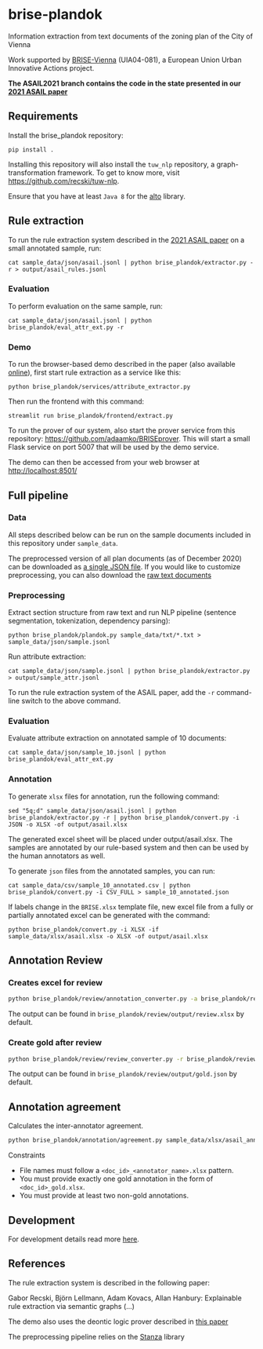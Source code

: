 # brise-plandok

Information extraction from text documents of the zoning plan of the City of Vienna

Work supported by [BRISE-Vienna](https://smartcity.wien.gv.at/en/brise/) (UIA04-081), a European Union Urban Innovative Actions project.

__The ASAIL2021 branch contains the code in the state presented in our [2021 ASAIL paper](#references)__

## Requirements

Install the brise_plandok repository:

```
pip install .
```

Installing this repository will also install the `tuw_nlp` repository, a graph-transformation framework. To get to know more, visit https://github.com/recski/tuw-nlp.

Ensure that you have at least `Java 8` for the [alto](https://github.com/coli-saar/alto) library.

## Rule extraction

To run the rule extraction system described in the [2021 ASAIL paper](#references) on a small annotated sample, run:

```
cat sample_data/json/asail.jsonl | python brise_plandok/extractor.py -r > output/asail_rules.jsonl
```

### Evaluation

To perform evaluation on the same sample, run:

```
cat sample_data/json/asail.jsonl | python brise_plandok/eval_attr_ext.py -r
```

### Demo

To run the browser-based demo described in the paper (also available [online](https://ir-group.ec.tuwien.ac.at/brise-extract)), first start rule extraction as a service like this:

```
python brise_plandok/services/attribute_extractor.py
```

Then run the frontend with this command:

```
streamlit run brise_plandok/frontend/extract.py
```

To run the prover of our system, also start the prover service from this repository: https://github.com/adaamko/BRISEprover. This will start a small Flask service on port 5007 that will be used by the demo service.

The demo can then be accessed from your web browser at [http://localhost:8501/](http://localhost:8501/)

## Full pipeline

### Data

All steps described below can be run on the sample documents included in this repository under `sample_data`.

The preprocessed version of all plan documents (as of December 2020) can be
downloaded as [a single JSON file](https://url.tuwien.at/ndnre). If you would like
to customize preprocessing, you can also download the [raw text documents](https://url.tuwien.at/eydmo)

### Preprocessing

Extract section structure from raw text and run NLP pipeline (sentence segmentation, tokenization, dependency parsing):

```
python brise_plandok/plandok.py sample_data/txt/*.txt > sample_data/json/sample.jsonl
```

Run attribute extraction:

```
cat sample_data/json/sample.jsonl | python brise_plandok/extractor.py > output/sample_attr.jsonl
```

To run the rule extraction system of the ASAIL paper, add the `-r` command-line switch to the above command.

### Evaluation

Evaluate attribute extraction on annotated sample of 10 documents:

```
cat sample_data/json/sample_10.jsonl | python brise_plandok/eval_attr_ext.py
```

### Annotation

To generate `xlsx` files for annotation, run the following command:

```
sed "5q;d" sample_data/json/asail.jsonl | python brise_plandok/extractor.py -r | python brise_plandok/convert.py -i JSON -o XLSX -of output/asail.xlsx
```

The generated excel sheet will be placed under output/asail.xlsx. The samples are annotated by our rule-based system and then can be used by the human annotators as well.

To generate `json` files from the annotated samples, you can run:

```
cat sample_data/csv/sample_10_annotated.csv | python brise_plandok/convert.py -i CSV_FULL > sample_10_annotated.json
```

If labels change in the `BRISE.xlsx` template file, new excel file from a fully or partially annotated excel can be generated with the command:

```
python brise_plandok/convert.py -i XLSX -if sample_data/xlsx/asail.xlsx -o XLSX -of output/asail.xlsx
```

## Annotation Review

### Creates excel for review

```bash
python brise_plandok/review/annotation_converter.py -a brise_plandok/review/examples/6492_01_20210825.xlsx brise_plandok/review/examples/6492_02_20210825.xlsx
```

The output can be found in `brise_plandok/review/output/review.xlsx` by default.

### Create gold after review

```bash
python brise_plandok/review/review_converter.py -r brise_plandok/review/examples/6492_reviewed.xlsx
```

The output can be found in `brise_plandok/review/output/gold.json` by default.

## Annotation agreement

Calculates the inter-annotator agreement.

```bash
python brise_plandok/annotation/agreement.py sample_data/xlsx/asail_annot1.xlsx sample_data/xlsx/asail_annot2.xlsx sample_data/xlsx/asail_gold.xlsx
```
Constraints

- File names must follow a `<doc_id>_<annotator_name>.xlsx` pattern.
- You must provide exactly one gold annotation in the form of `<doc_id>_gold.xlsx`.
- You must provide at least two non-gold annotations.

## Development

For development details read more [here](./DEVELOPMENT.md).

## References

The rule extraction system is described in the following paper:

Gabor Recski, Björn Lellmann, Adam Kovacs, Allan Hanbury: Explainable rule extraction via semantic graphs (...)

The demo also uses the deontic logic prover described in [this paper](http://www.collegepublications.co.uk/DEON/submission%20Ciabattoni%20Lellmann.pdf)

The preprocessing pipeline relies on the [Stanza](https://stanfordnlp.github.io/stanza/#citing-stanza-in-papers) library
